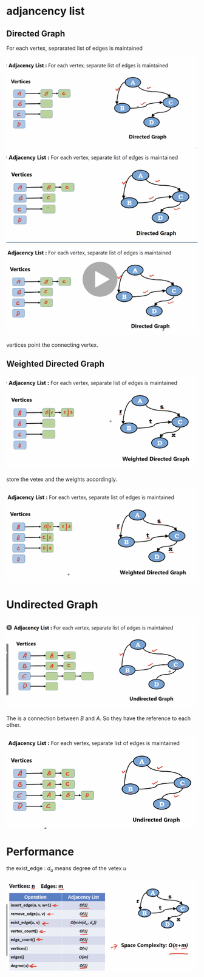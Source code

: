 # adjancency list

## Directed Graph

For each vertex, seprarated list of edges is maintained

<img src='../assets/242_1.png'></img>
<img src='../assets/242_2.png'></img>
<img src='../assets/242_3.png'></img>

vertices point the connecting vertex.

## Weighted Directed Graph

<img src='../assets/242_4.png'></img>

store the vetex and the weights accordingly.

<img src='../assets/242_5.png'></img>

# Undirected Graph

<img src='../assets/242_6.png'></img>

The is a connection between $B$ and $A$. So they have the reference to each other.

<img src='../assets/242_7.png'></img>

# Performance

the exist_edge : $d_u$ means degree of the vetex $u$

<img src='../assets/242_8.png'></img>

